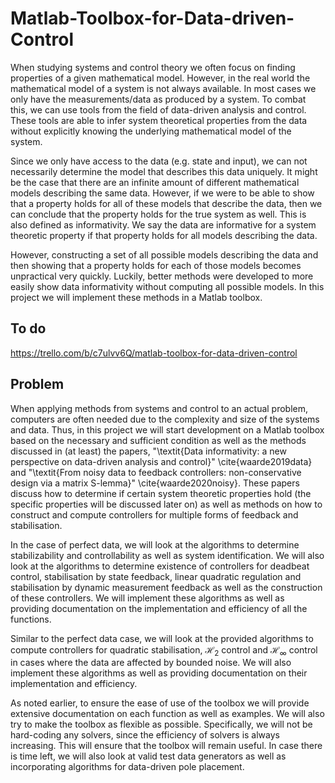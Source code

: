 # Matlab-Toolbox-for-Data-driven-Control
When studying systems and control theory we often focus on finding properties of a given mathematical model. However, in the real world the mathematical model of a system is not always available. In most cases we only have the measurements/data as produced by a system. To combat this, we can use tools from the field of data-driven analysis and control. These tools are able to infer system theoretical properties from the data without explicitly knowing the underlying mathematical model of the system.

Since we only have access to the data (e.g. state and input), we can not necessarily determine the model that describes this data uniquely. 
It might be the case that there are an infinite amount of different mathematical models describing the same data.
However, if we were to be able to show that a property holds for all of these models that describe the data, then we can conclude that the property holds for the true system as well. This is also defined as informativity. We say the data are informative for a system theoretic property if that property holds for all models describing the data. 

However, constructing a set of all possible models describing the data and then showing that a property holds for each of those models becomes unpractical very quickly. 
Luckily, better methods were developed to more easily show data informativity without computing all possible models. 
In this project we will implement these methods in a Matlab toolbox.

## To do
https://trello.com/b/c7ulvv6Q/matlab-toolbox-for-data-driven-control

## Problem

When applying methods from systems and control to an actual problem, computers are often needed due to the complexity and size of the systems and data. Thus, in this project we will start development on a Matlab toolbox based on the necessary and sufficient condition as well as the methods discussed in (at least) the papers, "\textit{Data informativity: a new perspective on data-driven analysis and control}" \cite{waarde2019data} and "\textit{From noisy data to feedback controllers: non-conservative design via a matrix S-lemma}" \cite{waarde2020noisy}. These papers discuss how to determine if certain system theoretic properties hold (the specific properties will be discussed later on) as well as methods on how to construct and compute controllers for multiple forms of feedback and stabilisation.

In the case of perfect data, we will look at the algorithms to determine stabilizability and controllability as well as system identification.
We will also look at the algorithms to determine existence of controllers for deadbeat control, stabilisation by state feedback, linear quadratic regulation and stabilisation by dynamic measurement feedback as well as the construction of these controllers. 
We will implement these algorithms as well as providing documentation on the implementation and efficiency of all the functions.

Similar to the perfect data case, we will look at the provided algorithms to compute controllers for quadratic stabilisation, $\mathcal{H}_2$ control and $\mathcal{H}_\infty$ control in cases where the data are affected by bounded noise. We will also implement these algorithms as well as providing documentation on their implementation and efficiency. 

As noted earlier, to ensure the ease of use of the toolbox we will provide extensive documentation on each function as well as examples. We will also try to make the toolbox as flexible as possible. Specifically, we will not be hard-coding any solvers, since the efficiency of solvers is always increasing. This will ensure that the toolbox will remain useful. In case there is time left, we will also look at valid test data generators as well as incorporating algorithms for data-driven pole placement.
